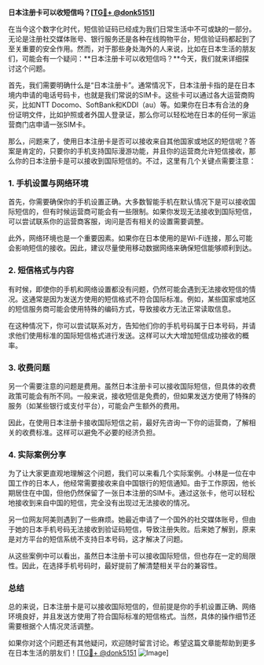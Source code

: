 **日本注册卡可以收短信吗？[[TG💪+ @donk5151](https://t.me/s/donk5151)]**

在当今这个数字化时代，短信验证码已经成为我们日常生活中不可或缺的一部分。无论是注册社交媒体账号、银行服务还是各种在线购物平台，短信验证码都起到了至关重要的安全作用。然而，对于那些身处海外的人来说，比如在日本生活的朋友们，可能会有一个疑问：**日本注册卡可以收短信吗？**今天，我们就来详细探讨这个问题。

首先，我们需要明确什么是“日本注册卡”。通常情况下，日本注册卡指的是在日本境内申请的电话号码卡，也就是我们常说的SIM卡。这些卡可以通过各大运营商购买，比如NTT Docomo、SoftBank和KDDI（au）等。如果你在日本有合法的身份证明文件，比如护照或者外国人登录证，那么你可以轻松地在日本的任何一家运营商门店申请一张SIM卡。

那么，问题来了，使用日本注册卡是否可以接收来自其他国家或地区的短信呢？答案是肯定的，只要你的手机支持国际漫游功能，并且你的运营商允许短信接收，那么你的日本注册卡是可以接收到国际短信的。不过，这里有几个关键点需要注意：

### 1. 手机设置与网络环境

首先，你需要确保你的手机设置正确。大多数智能手机在默认情况下是可以接收国际短信的，但有时候运营商可能会有一些限制。如果你发现无法接收到国际短信，可以尝试联系你的运营商客服，询问是否有相关的设置需要调整。

此外，网络环境也是一个重要因素。如果你在日本使用的是Wi-Fi连接，那么可能会影响短信的接收。因此，建议尽量使用移动数据网络来确保短信能够顺利到达。

### 2. 短信格式与内容

有时候，即使你的手机和网络设置都没有问题，仍然可能会遇到无法接收短信的情况。这通常是因为发送方使用的短信格式不符合国际标准。例如，某些国家或地区的短信服务商可能会使用特殊的编码方式，导致接收方无法正常读取信息。

在这种情况下，你可以尝试联系对方，告知他们你的手机号码属于日本号码，并请求他们使用标准的国际短信格式进行发送。这样可以大大增加短信成功接收的概率。

### 3. 收费问题

另一个需要注意的问题是费用。虽然日本注册卡可以接收国际短信，但具体的收费政策可能会有所不同。一般来说，接收短信是免费的，但如果发送方使用了特殊的服务（如某些银行或支付平台），可能会产生额外的费用。

因此，在使用日本注册卡接收国际短信之前，最好先咨询一下你的运营商，了解相关的收费标准。这样可以避免不必要的经济负担。

### 4. 实际案例分享

为了让大家更直观地理解这个问题，我们可以来看几个实际案例。小林是一位在中国工作的日本人，他经常需要接收来自中国银行的短信通知。由于工作原因，他长期居住在中国，但他仍然保留了一张日本注册的SIM卡。通过这张卡，他可以轻松地接收到来自中国的短信，完全没有出现过无法接收的情况。

另一位网友阿美则遇到了一些麻烦。她最近申请了一个国外的社交媒体账号，但由于她的日本手机号码无法接收到验证码短信，导致注册失败。后来她了解到，原来是对方平台的短信系统不支持日本号码，这才解决了问题。

从这些案例中可以看出，虽然日本注册卡可以接收国际短信，但也存在一定的局限性。因此，在选择手机号码时，最好提前了解清楚相关平台的兼容性。

### 总结

总的来说，日本注册卡是可以接收国际短信的，但前提是你的手机设置正确、网络环境良好，并且发送方使用了符合国际标准的短信格式。当然，具体的操作细节还需要根据个人情况灵活调整。

如果你对这个问题还有其他疑问，欢迎随时留言讨论。希望这篇文章能帮助到更多在日本生活的朋友们！[[TG💪+ @donk5151](https://t.me/s/donk5151) ![Image](https://i.postimg.cc/rwNCRYN7/Snipaste-2025-04-30-17-27-05.png)]